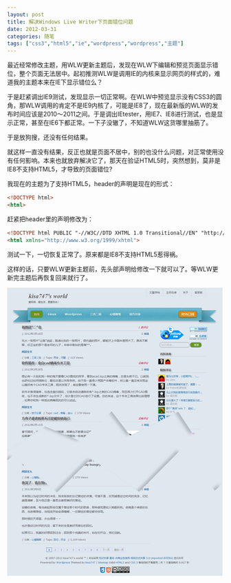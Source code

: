 ```yaml
---
layout: post
title: 解决Windows Live Writer下页面错位问题
date: 2012-03-31
categories: 随笔
tags: ["css3","html5","ie","wordpress","wordpress","主题"]
---
```


最近经常修改主题，用WLW更新主题后，发现在WLW下编辑和预览页面显示错位，整个页面无法居中。起初推测WLW是调用IE的内核来显示网页的样式的，难道我的主题本来在IE下显示错位么？

于是赶紧调出IE9测试，发现显示一切正常啊。在WLW中预览显示没有CSS3的圆角，那WLW调用的肯定不是IE9内核了，可能是IE8了，现在最新版的WLW的发布时间应该是2010～2011之间。于是调出IEtester，用IE7、IE8进行测试，也是显示正常，甚至在IE6下都正常。一下子没辙了，不知道WLW这货哪里抽筋了。

于是放狗搜，还没有任何结果。

<!-- more -->

就这样一直没有结果，反正也就是页面不居中，别的也没什么问题，对正常使用没有任何影响。本来也就放弃解决它了，那天在验证HTML5时，突然想到，莫非是IE8不支持HTML5，才导致的页面错位?

我现在的主题为了支持HTML5，header的声明是现在的形式：

```html
<!DOCTYPE html>
<html>
```

赶紧把header里的声明修改为：

```html
<!DOCTYPE html PUBLIC "-//W3C//DTD XHTML 1.0 Transitional//EN" "http://www.w3.org/TR/xhtml1/DTD/xhtml1-transitional.dtd">
<html xmlns="http://www.w3.org/1999/xhtml">
```

测试一下，一切恢复正常了。原来都是IE8不支持HTML5惹得祸。

这样的话，只要WLW更新主题前，先头部声明给修改一下就可以了。等WLW更新完主题后再恢复回来就行了。

![032501](img/2012/032501.png)
